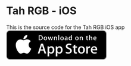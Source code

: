 Tah RGB - iOS
======

This is the source code for the Tah RGB iOS app  
<a href="https://itunes.apple.com/us/app/tah-rgb/id925250365?mt=8"><img src="TahAppStore.jpg"></img></a>
